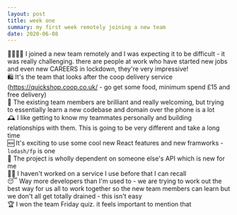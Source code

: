 ```yaml
---
layout: post
title: week one
summary: my first week remotely joining a new team
date: 2020-06-08
---
```


👨‍👩‍👧‍👧 I joined a new team remotely and I was expecting it to be difficult  -  it was really challenging. there are people at work who have started new jobs and even new CAREERS in lockdown, they're very impressive!  
🛍 It's the team that looks after the coop delivery service (https://quickshop.coop.co.uk/ - go get some food, minimum spend £15 and free delivery)  
📱 The existing team members are brilliant and really welcoming, but trying to essentially learn a new codebase and domain over the phone is a lot  
🕰 I like getting to know my teammates personally and building relationships with them. This is going to be very different and take a long time  
🆕 It's exciting to use some cool new React features and new framworks - `lodash/fp` is one  
🛒 The project is wholly dependent on someone else's API which is new for me  
👩‍💻 I haven't worked on a service I use before that I can recall  
😴 Way more developers than I'm used to - we are trying to work out the best way for us all to work together so the new team members can learn but we don't all get totally drained - this isn't easy  
🏆 I won the team Friday quiz. it feels important to mention that  
